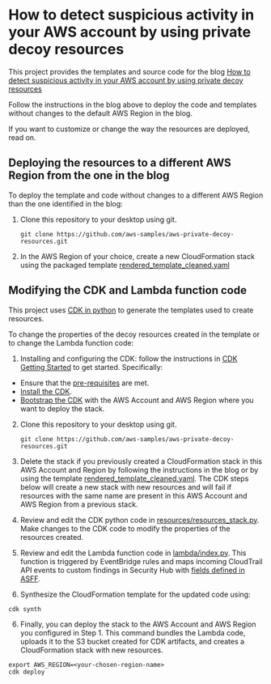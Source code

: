 # How to detect suspicious activity in your AWS account by using private decoy resources

This project provides the templates and source code for the blog [How to detect suspicious activity in your AWS account by using private decoy resources](https://aws.amazon.com/blogs/security/)

Follow the instructions in the blog above to deploy the code and templates without changes to the default AWS Region in the blog.

If you want to customize or change the way the resources are deployed, read on.

## Deploying the resources to a different AWS Region from the one in the blog
To deploy the template and code without changes to a different AWS Region than the one identified in the blog:

1. Clone this repository to your desktop using git.
    ```
    git clone https://github.com/aws-samples/aws-private-decoy-resources.git
    ```

2. In the AWS Region of your choice, create a new CloudFormation stack using the packaged template [rendered_template_cleaned.yaml](rendered_template_cleaned.yaml)

## Modifying the CDK and Lambda function code
This project uses [CDK in python](https://docs.aws.amazon.com/cdk/v2/guide/work-with-cdk-python.html) to generate the templates used to create resources.

To change the properties of the decoy resources created in the template or to change the Lambda function code:

1. Installing and configuring the CDK: follow the instructions in [CDK Getting Started](https://docs.aws.amazon.com/cdk/v2/guide/getting_started.html) to get started. Specifically:
- Ensure that the [pre-requisites](https://docs.aws.amazon.com/cdk/v2/guide/getting_started.html#getting_started_prerequisites) are met.
- [Install the CDK](https://docs.aws.amazon.com/cdk/v2/guide/getting_started.html#getting_started_install).
- [Bootstrap the CDK](https://docs.aws.amazon.com/cdk/v2/guide/getting_started.html#getting_started_bootstrap) with the AWS Account and AWS Region where you want to deploy the stack.


2. Clone this repository to your desktop using git.
    ```
    git clone https://github.com/aws-samples/aws-private-decoy-resources.git
    ```

3. Delete the stack if you previously created a CloudFormation stack in this AWS Account and Region by following the instructions in the blog or by using the template [rendered_template_cleaned.yaml](rendered_template_cleaned.yaml). The CDK steps below will create a new stack with new resources and will fail if resources with the same name are present in this AWS Account and AWS Region from a previous stack.


3. Review and edit the CDK python code in [resources/resources_stack.py](resources/resources_stack.py). Make changes to the CDK code to modify the properties of the resources created.


4. Review and edit the Lambda function code in [lambda/index.py](lambda/index.py). This function is triggered by EventBridge rules and maps incoming CloudTrail API events to custom findings in Security Hub with [fields defined in ASFF](https://docs.aws.amazon.com/securityhub/latest/userguide/securityhub-findings-format.html).

5. Synthesize the CloudFormation template for the updated code using:

```
cdk synth
```

6. Finally, you can deploy the stack to the AWS Account and AWS Region you configured in Step 1. This command bundles the Lambda code, uploads it to the S3 bucket created for CDK artifacts, and creates a CloudFormation stack with new resources.

```
export AWS_REGION=<your-chosen-region-name>
cdk deploy
```
